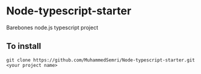 # Node-typescript-starter
Barebones node.js typescript project

## To install
`git clone https://github.com/MuhammedSemri/Node-typescript-starter.git <your project name>`
